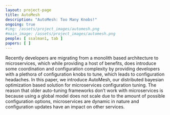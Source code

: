 ```yaml
---
layout: project-page
title: AutoMesh
description: "AutoMesh: Too Many Knobs!"
ongoing: true
#img: /assets/project_images/automesh.png
#main_image: /assets/project_images/automesh.png
people: [ ssalman1, tab ]
papers: [ ]
---
```


Recently developers are migrating from a monolith based architecture to microservices, which while providing a host of benefits, does introduce some coordination and configuration complexity by providing developers with a plethora of configuration knobs to tune, which leads to configuration headaches. In this paper, we introduce AutoMesh, our distributed bayesian optimization based solution for microservices configuration tuning. The reason that older auto-tuning frameworks don’t work with microservices is because using a global model does not scale due to the amount of possible configuration options, microservices are dynamic in nature and configuration updates have an impact on other services. 
